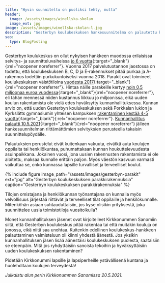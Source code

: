 ```yaml
---
title: "Hyvin suunniteltu on puoliksi tehty, mutta"
header:
  image: /assets/images/winellska-skolan
  image_ext: jpg
image: /assets/images/winellska-skolan-l.jpg
description: "Gesterbyn koulukeskuksen hankesuunnitelma on palautettu kunnanhallituksesta lisävalmisteluun jo kolme kertaa. Kokonaisuudessaan hanketta on selvitetty ja suuniteltu jo 6 vuotta, mutta uutta rakennusta ei ole vieläkään aloitettu rakentamaan."
seo:
  type: BlogPosting
---
```


Gesterbyn koulukeskus on ollut nykyisen hankkeen muodossa erilaisissa selvitys- ja suunnitteluvaiheissa [jo 6 vuotta](http://kirkkonummi.oncloudos.com/cgi/DREQUEST.PHP?page=meetingitem&id=2021805-5){:target="_blank"}{:rel="noopener noreferrer"}. Vuonna 2017 palvelutuotannon jaostossa on todettu, että koulukeskuksen B, C, D ja E-rakennukset pitää purkaa ja A-rakennus todettiin purkukuntoiseksi vuonna 2018. Parakit ovat toimineet koulukeskuksen väistötiloina [vuodesta 2017](https://www.viisykkonen.fi/uutiset/kouluty%c3%b6-alkoi-loman-j%c3%a4lkeen-%e2%80%9dparakissa%e2%80%9d-%e2%80%93-gesterbyn-koulukeskuksen-v%c3%a4ist%c3%b6tiloista-voi-tulla){:target="_blank"}{:rel="noopener noreferrer"}. Hintaa näille parakeille kertyy [noin 0,5 miljoonaa euroa vuodessa](https://www.viisykkonen.fi/uutiset/gesterbyn-kouluparakit-j%C3%A4%C3%A4v%C3%A4t-pystyyn-pitk%C3%A4lle-ensi-vuosikymmenelle-%E2%88%92-v%C3%A4ist%C3%B6tilojen){:target="_blank"}{:rel="noopener noreferrer"}, eli tähän mennessä niiden kustannus liikkuu jo miljoonissa, eikä uuden koulun rakentamista ole vielä edes hyväksytty kunnanhallituksessa. Kunnan arvio on, että uuden Gesterbyn koulukeskuksen sekä Porkkalan lukion ja Kyrkslätts gymnasiumin yhteisen kampuksen [rakentaminen kestää 4-5 vuotta](https://www.viisykkonen.fi/uutiset/koulujen-v%C3%A4ist%C3%B6tilat-johtavat-ketjureaktioon-%E2%80%93-masalassa-uusi-paikka-parakille-tai){:target="_blank"}{:rel="noopener noreferrer"}. [Kunnanhallitus palautti 10.5.2021](https://arkisto.epaper.fi/kirkkonummensanomat/lehdet/6613/torstai-1352021){:target="_blank"}{:rel="noopener noreferrer"} jälleen hankesuunnitelman riittämättömien selvityksien perusteella takaisin suunnittelupöydälle.

Palautuksien perustelut eivät kuitenkaan vakuuta, eivätkä auta koulujen oppilaita tai henkilökuntaa, puhumattakaan kunnan houkuttelevuudesta asuinpaikkana. Jokainen vuosi, jona uusien rakennusten rakentamista ei ole aloitettu, maksaa kunnalle erittäin paljon. Myös väestön kasvuun varmasti vaikuttaa se, onko kunnassa lapsille turvalliset ja terveelliset koulut.

{% include figure image_path="/assets/images/gesterbyn-parakit" ext="jpg" alt="Gesterbyn koulukeskuksen parakkirakennuksia" caption="Gesterbyn koulukeskuksen parakkirakennuksia" %}

Tilojen omistajana ja henkilökunnan työnantajana on kunnalla myös velvollisuus järjestää riittävät ja terveelliset tilat oppilaille ja henkilökunnalle. Mitenköhän asiaan suhtauduttaisiin, jos kyse olisikin yrityksestä, joka suunnittelee uusia toimistotiloja vuositolkulla?

Monet kunnanhallituksen jäsenet ovat kirjoitelleet Kirkkonummen Sanomiin siitä, että Gesterbyn koulukeskus pitää rakentaa tai että muitakin kouluja on jonossa, eikä niitä saa unohtaa. Kuitenkin edellinen koulukeskus-hankkeen palauttaminen valmisteluun oli kiinni yhdestä äänestä. Jos yksikin kunnanhallituksen jäsen lisää äänestäisi koulukeskuksen puolesta, saataisiin se eteenpäin. Mitä jos ryhdyttäisiin sanoista tekoihin ja hyväksyttäisiin uuden koulukeskuksen rakentaminen?

Pidetään Kirkkonummi lapsille ja lapsiperheille ystävällisenä kuntana ja huolehditaan koulujen terveydestä!

*Julkaistu alun perin Kirkkonummen Sanomissa 20.5.2021.*
